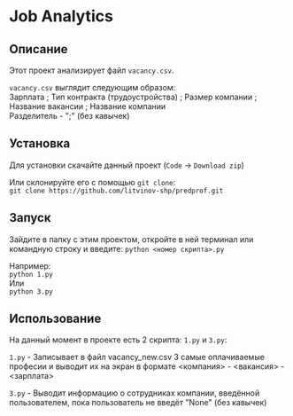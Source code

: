 # Job Analytics


## Описание

Этот проект анализирует файл `vacancy.csv`.

`vacancy.csv` выглядит следующим образом:  
Зарплата ; Тип контракта (трудоустройства) ; Размер компании ;
Название вакансии ; Название компании  
Разделитель - ";" (без кавычек)


## Установка

Для установки скачайте данный проект (`Code` -> `Download zip`)

Или склонируйте его с помощью `git clone`:  
`git clone https://github.com/litvinov-shp/predprof.git`


## Запуск

Зайдите в папку с этим проектом, откройте в ней терминал или
командную строку и введите:
`python <номер скрипта>.py`

Например:  
`python 1.py`  
Или  
`python 3.py`


## Использование

На данный момент в проекте есть 2 скрипта: `1.py` и `3.py`:

`1.py` - Записывает в файл vacancy_new.csv 3 самые оплачиваемые професии и выводит их на экран в формате <компания> - <вакансия> - <зарплата>  

`3.py` - Выводит информацию о сотрудниках компании, введённой пользователем, пока пользователь не введёт "None" (без кавычек)
